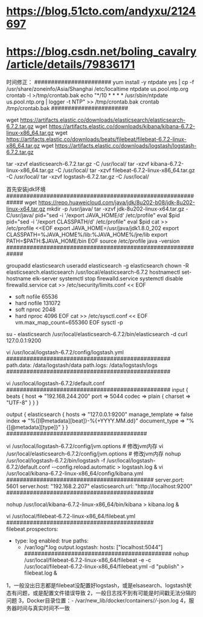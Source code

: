 # https://blog.51cto.com/andyxu/2124697
# https://blog.csdn.net/boling_cavalry/article/details/79836171

时间修正：
#######################
yum install -y ntpdate
yes | cp -f /usr/share/zoneinfo/Asia/Shanghai /etc/localtime
ntpdate us.pool.ntp.org
crontab -l >/tmp/crontab.bak
echo "*/10 * * * * /usr/sbin/ntpdate us.pool.ntp.org | logger -t NTP" >> /tmp/crontab.bak
crontab /tmp/crontab.bak
#######################

wget https://artifacts.elastic.co/downloads/elasticsearch/elasticsearch-6.7.2.tar.gz
wget https://artifacts.elastic.co/downloads/kibana/kibana-6.7.2-linux-x86_64.tar.gz
wget https://artifacts.elastic.co/downloads/beats/filebeat/filebeat-6.7.2-linux-x86_64.tar.gz
wget https://artifacts.elastic.co/downloads/logstash/logstash-6.7.2.tar.gz

tar -xzvf elasticsearch-6.7.2.tar.gz -C  /usr/local/
tar -xzvf kibana-6.7.2-linux-x86_64.tar.gz -C  /usr/local/
tar -xzvf filebeat-6.7.2-linux-x86_64.tar.gz -C  /usr/local/
tar -xzvf logstash-6.7.2.tar.gz -C  /usr/local/

首先安装jdk环境
#############################################################
wget https://repo.huaweicloud.com/java/jdk/8u202-b08/jdk-8u202-linux-x64.tar.gz
mkdir -p /usr/java/
tar -xzvf jdk-8u202-linux-x64.tar.gz -C/usr/java/
pid="sed -i '/export JAVA_HOME/d' /etc/profile"
eval $pid
pid="sed -i '/export CLASSPATH/d' /etc/profile"
eval $pid
cat >> /etc/profile <<EOF
export JAVA_HOME=/usr/java/jdk1.8.0_202
export CLASSPATH=%JAVA_HOME%/lib:%JAVA_HOME%/jre/lib
export PATH=\$PATH:\$JAVA_HOME/bin
EOF
source /etc/profile
java -version
#############################################################

groupadd elasticsearch
useradd elasticsearch -g elasticsearch
chown -R elasticsearch.elasticsearch /usr/local/elasticsearch-6.7.2
hostnamectl set-hostname elk-server
systemctl stop firewalld.service
systemctl disable firewalld.service
cat >> /etc/security/limits.conf << EOF
* soft nofile 65536
* hard nofile 131072
* soft nproc 2048
* hard nproc 4096
EOF
cat >> /etc/sysctl.conf << EOF
vm.max_map_count=655360 
EOF
sysctl -p

su - elasticsearch
/usr/local/elasticsearch-6.7.2/bin/elasticsearch -d
curl 127.0.0.1:9200

vi /usr/local/logstash-6.7.2/config/logstash.yml
#################################################
path.data: /data/logstash/data
path.logs: /data/logstash/logs
#################################################

vi /usr/local/logstash-6.7.2/default.conf
#################################################
input {
  beats {
    host => "192.168.244.200"
    port => 5044
    codec => plain {
          charset => "UTF-8"
    }
  }
}

output {
  elasticsearch {
    hosts => "127.0.0.1:9200"
    manage_template => false
    index => "%{[@metadata][beat]}-%{+YYYY.MM.dd}"
    document_type => "%{[@metadata][type]}"
  }
}
##########################################

vi /usr/local/logstash-6.7.2/config/jvm.options       # 修改jvm内存 
vi /usr/local/elasticsearch-6.7.2/config/jvm.options  # 修改jvm内存 
nohup /usr/local/logstash-6.7.2/bin/logstash -f /usr/local/logstash-6.7.2/default.conf --config.reload.automatic > logstash.log &
vi /usr/local/kibana-6.7.2-linux-x86_64/config/kibana.yml
############################################
server.port: 5601
server.host: "192.168.2.207"
elasticsearch.url: "http://localhost:9200"
############################################

nohup /usr/local/kibana-6.7.2-linux-x86_64/bin/kibana > kibana.log &

vi /usr/local/filebeat-6.7.2-linux-x86_64/filebeat.yml
############################################
filebeat.prospectors:
- type: log
  enabled: true
  paths:
    - /var/log/*.log
output.logstash:
  hosts: ["localhost:5044"]
############################################
nohup /usr/local/filebeat-6.7.2-linux-x86_64/filebeat -e -c /usr/local/filebeat-6.7.2-linux-x86_64/filebeat.yml -d "publish" > filebeat.log &

1，一般没出日志都是filebeat没配置好logstash，或是elsasearch、logstash状态有问题，或是配置文件错误导致
2，一般日志找不到有可能是时间戳无法分隔的问题
3，Docker目录位置：- /var/new_lib/docker/containers/*/*-json.log
4，服务器时间与真实时间不一致


